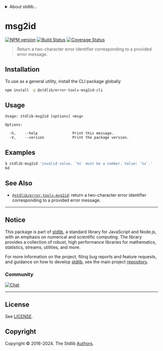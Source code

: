 <!--

@license Apache-2.0

Copyright (c) 2022 The Stdlib Authors.

Licensed under the Apache License, Version 2.0 (the "License");
you may not use this file except in compliance with the License.
You may obtain a copy of the License at

   http://www.apache.org/licenses/LICENSE-2.0

Unless required by applicable law or agreed to in writing, software
distributed under the License is distributed on an "AS IS" BASIS,
WITHOUT WARRANTIES OR CONDITIONS OF ANY KIND, either express or implied.
See the License for the specific language governing permissions and
limitations under the License.

-->


<details>
  <summary>
    About stdlib...
  </summary>
  <p>We believe in a future in which the web is a preferred environment for numerical computation. To help realize this future, we've built stdlib. stdlib is a standard library, with an emphasis on numerical and scientific computation, written in JavaScript (and C) for execution in browsers and in Node.js.</p>
  <p>The library is fully decomposable, being architected in such a way that you can swap out and mix and match APIs and functionality to cater to your exact preferences and use cases.</p>
  <p>When you use stdlib, you can be absolutely certain that you are using the most thorough, rigorous, well-written, studied, documented, tested, measured, and high-quality code out there.</p>
  <p>To join us in bringing numerical computing to the web, get started by checking us out on <a href="https://github.com/stdlib-js/stdlib">GitHub</a>, and please consider <a href="https://opencollective.com/stdlib">financially supporting stdlib</a>. We greatly appreciate your continued support!</p>
</details>

# msg2id

[![NPM version][npm-image]][npm-url] [![Build Status][test-image]][test-url] [![Coverage Status][coverage-image]][coverage-url] <!-- [![dependencies][dependencies-image]][dependencies-url] -->

> Return a two-character error identifier corresponding to a provided error message.

<!-- Section to include introductory text. Make sure to keep an empty line after the intro `section` element and another before the `/section` close. -->

<section class="intro">

</section>

<!-- /.intro -->

<!-- Package usage documentation. -->





<!-- Package usage notes. Make sure to keep an empty line after the `section` element and another before the `/section` close. -->



<!-- Package usage examples. -->



<!-- Section for describing a command-line interface. -->



<section class="cli">



<section class="installation">

## Installation

To use as a general utility, install the CLI package globally

```bash
npm install -g @stdlib/error-tools-msg2id-cli
```

</section>
<!-- CLI usage documentation. -->


<section class="usage">

## Usage

```text
Usage: stdlib-msg2id [options] <msg>

Options:

  -h,    --help                Print this message.
  -V,    --version             Print the package version.
```

</section>

<!-- /.usage -->

<!-- CLI usage notes. Make sure to keep an empty line after the `section` element and another before the `/section` close. -->

<section class="notes">

</section>

<!-- /.notes -->

<!-- CLI usage examples. -->

<section class="examples">

## Examples

```bash
$ stdlib-msg2id 'invalid value. `%s` must be a number. Value: `%s`.'
6d
```

</section>

<!-- /.examples -->

</section>

<!-- /.cli -->

<!-- Section to include cited references. If references are included, add a horizontal rule *before* the section. Make sure to keep an empty line after the `section` element and another before the `/section` close. -->

<section class="references">

</section>

<!-- /.references -->

<!-- <license> -->

<!-- </license> -->

<!-- Section for related `stdlib` packages. Do not manually edit this section, as it is automatically populated. -->

<section class="related">

## See Also

-   <span class="package-name">[`@stdlib/error-tools-msg2id`][@stdlib/error-tools-msg2id]</span><span class="delimiter">: </span><span class="description">return a two-character error identifier corresponding to a provided error message.</span>


</section>

<!-- /.related -->

<!-- Section for all links. Make sure to keep an empty line after the `section` element and another before the `/section` close. -->


<section class="main-repo" >

* * *

## Notice

This package is part of [stdlib][stdlib], a standard library for JavaScript and Node.js, with an emphasis on numerical and scientific computing. The library provides a collection of robust, high performance libraries for mathematics, statistics, streams, utilities, and more.

For more information on the project, filing bug reports and feature requests, and guidance on how to develop [stdlib][stdlib], see the main project [repository][stdlib].

### Community

[![Chat][chat-image]][chat-url]

---

## License

See [LICENSE][stdlib-license].


## Copyright

Copyright &copy; 2016-2024. The Stdlib [Authors][stdlib-authors].

</section>

<!-- /.stdlib -->

<!-- Section for all links. Make sure to keep an empty line after the `section` element and another before the `/section` close. -->

<section class="links">

[npm-image]: http://img.shields.io/npm/v/@stdlib/error-tools-msg2id-cli.svg
[npm-url]: https://npmjs.org/package/@stdlib/error-tools-msg2id-cli

[test-image]: https://github.com/stdlib-js/error-tools-msg2id/actions/workflows/test.yml/badge.svg?branch=v0.2.1
[test-url]: https://github.com/stdlib-js/error-tools-msg2id/actions/workflows/test.yml?query=branch:v0.2.1

[coverage-image]: https://img.shields.io/codecov/c/github/stdlib-js/error-tools-msg2id/main.svg
[coverage-url]: https://codecov.io/github/stdlib-js/error-tools-msg2id?branch=main

<!--

[dependencies-image]: https://img.shields.io/david/stdlib-js/error-tools-msg2id.svg
[dependencies-url]: https://david-dm.org/stdlib-js/error-tools-msg2id/main

-->

[chat-image]: https://img.shields.io/gitter/room/stdlib-js/stdlib.svg
[chat-url]: https://app.gitter.im/#/room/#stdlib-js_stdlib:gitter.im

[stdlib]: https://github.com/stdlib-js/stdlib

[stdlib-authors]: https://github.com/stdlib-js/stdlib/graphs/contributors

[cli-section]: https://github.com/stdlib-js/error-tools-msg2id#cli
[cli-url]: https://github.com/stdlib-js/error-tools-msg2id/tree/cli
[@stdlib/error-tools-msg2id]: https://github.com/stdlib-js/error-tools-msg2id/tree/main

[umd]: https://github.com/umdjs/umd
[es-module]: https://developer.mozilla.org/en-US/docs/Web/JavaScript/Guide/Modules

[deno-url]: https://github.com/stdlib-js/error-tools-msg2id/tree/deno
[deno-readme]: https://github.com/stdlib-js/error-tools-msg2id/blob/deno/README.md
[umd-url]: https://github.com/stdlib-js/error-tools-msg2id/tree/umd
[umd-readme]: https://github.com/stdlib-js/error-tools-msg2id/blob/umd/README.md
[esm-url]: https://github.com/stdlib-js/error-tools-msg2id/tree/esm
[esm-readme]: https://github.com/stdlib-js/error-tools-msg2id/blob/esm/README.md
[branches-url]: https://github.com/stdlib-js/error-tools-msg2id/blob/main/branches.md

[stdlib-license]: https://raw.githubusercontent.com/stdlib-js/error-tools-msg2id/main/LICENSE

<!-- <related-links> -->

<!-- </related-links> -->

</section>

<!-- /.links -->
